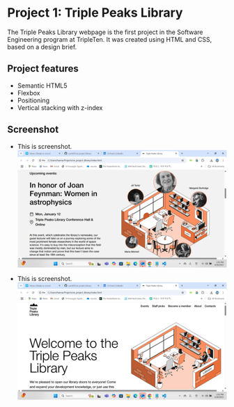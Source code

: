 # Project 1: Triple Peaks Library

The Triple Peaks Library webpage is the first project in the Software Engineering
program at TripleTen. It was created using HTML and CSS, based on a design brief.

## Project features

- Semantic HTML5
- Flexbox
- Positioning
- Vertical stacking with z-index

## Screenshot

- This is screenshot.
  ![screenshot](./images/library.png)

- This is screenshot.
  ![screenshot](./images/libraryscreen.png)
